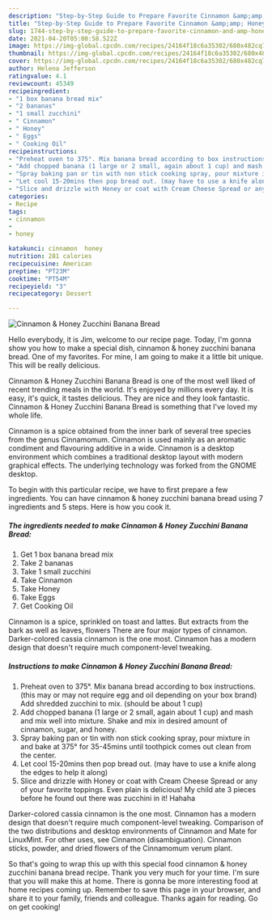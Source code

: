 ```yaml
---
description: "Step-by-Step Guide to Prepare Favorite Cinnamon &amp;amp; Honey Zucchini Banana Bread"
title: "Step-by-Step Guide to Prepare Favorite Cinnamon &amp;amp; Honey Zucchini Banana Bread"
slug: 1744-step-by-step-guide-to-prepare-favorite-cinnamon-and-amp-honey-zucchini-banana-bread
date: 2021-04-20T05:00:58.522Z
image: https://img-global.cpcdn.com/recipes/24164f18c6a35302/680x482cq70/cinnamon-honey-zucchini-banana-bread-recipe-main-photo.jpg
thumbnail: https://img-global.cpcdn.com/recipes/24164f18c6a35302/680x482cq70/cinnamon-honey-zucchini-banana-bread-recipe-main-photo.jpg
cover: https://img-global.cpcdn.com/recipes/24164f18c6a35302/680x482cq70/cinnamon-honey-zucchini-banana-bread-recipe-main-photo.jpg
author: Helena Jefferson
ratingvalue: 4.1
reviewcount: 45349
recipeingredient:
- "1 box banana bread mix"
- "2 bananas"
- "1 small zucchini"
- " Cinnamon"
- " Honey"
- " Eggs"
- " Cooking Oil"
recipeinstructions:
- "Preheat oven to 375°. Mix banana bread according to box instructions. (this may or may not require egg and oil depending on your box brand) Add shredded zucchini to mix. (should be about 1 cup)"
- "Add chopped banana (1 large or 2 small, again about 1 cup) and mash and mix well into mixture. Shake and mix in desired amount of cinnamon, sugar, and honey."
- "Spray baking pan or tin with non stick cooking spray, pour mixture in and bake at 375° for 35-45mins until toothpick comes out clean from the center."
- "Let cool 15-20mins then pop bread out. (may have to use a knife along the edges to help it along)"
- "Slice and drizzle with Honey or coat with Cream Cheese Spread or any of your favorite toppings. Even plain is delicious! My child ate 3 pieces before he found out there was zucchini in it! Hahaha"
categories:
- Recipe
tags:
- cinnamon
- 
- honey

katakunci: cinnamon  honey 
nutrition: 281 calories
recipecuisine: American
preptime: "PT23M"
cooktime: "PT54M"
recipeyield: "3"
recipecategory: Dessert

---
```



![Cinnamon &amp; Honey Zucchini Banana Bread](https://img-global.cpcdn.com/recipes/24164f18c6a35302/680x482cq70/cinnamon-honey-zucchini-banana-bread-recipe-main-photo.jpg)

Hello everybody, it is Jim, welcome to our recipe page. Today, I'm gonna show you how to make a special dish, cinnamon &amp; honey zucchini banana bread. One of my favorites. For mine, I am going to make it a little bit unique. This will be really delicious.

Cinnamon &amp; Honey Zucchini Banana Bread is one of the most well liked of recent trending meals in the world. It's enjoyed by millions every day. It is easy, it's quick, it tastes delicious. They are nice and they look fantastic. Cinnamon &amp; Honey Zucchini Banana Bread is something that I've loved my whole life.

Cinnamon is a spice obtained from the inner bark of several tree species from the genus Cinnamomum. Cinnamon is used mainly as an aromatic condiment and flavouring additive in a wide. Cinnamon is a desktop environment which combines a traditional desktop layout with modern graphical effects. The underlying technology was forked from the GNOME desktop.


To begin with this particular recipe, we have to first prepare a few ingredients. You can have cinnamon &amp; honey zucchini banana bread using 7 ingredients and 5 steps. Here is how you cook it.

<!--inarticleads1-->

##### The ingredients needed to make Cinnamon &amp; Honey Zucchini Banana Bread:

1. Get 1 box banana bread mix
1. Take 2 bananas
1. Take 1 small zucchini
1. Take  Cinnamon
1. Take  Honey
1. Take  Eggs
1. Get  Cooking Oil


Cinnamon is a spice, sprinkled on toast and lattes. But extracts from the bark as well as leaves, flowers There are four major types of cinnamon. Darker-colored cassia cinnamon is the one most. Cinnamon has a modern design that doesn&#39;t require much component-level tweaking. 

<!--inarticleads2-->

##### Instructions to make Cinnamon &amp; Honey Zucchini Banana Bread:

1. Preheat oven to 375°. Mix banana bread according to box instructions. (this may or may not require egg and oil depending on your box brand) Add shredded zucchini to mix. (should be about 1 cup)
1. Add chopped banana (1 large or 2 small, again about 1 cup) and mash and mix well into mixture. Shake and mix in desired amount of cinnamon, sugar, and honey.
1. Spray baking pan or tin with non stick cooking spray, pour mixture in and bake at 375° for 35-45mins until toothpick comes out clean from the center.
1. Let cool 15-20mins then pop bread out. (may have to use a knife along the edges to help it along)
1. Slice and drizzle with Honey or coat with Cream Cheese Spread or any of your favorite toppings. Even plain is delicious! My child ate 3 pieces before he found out there was zucchini in it! Hahaha


Darker-colored cassia cinnamon is the one most. Cinnamon has a modern design that doesn&#39;t require much component-level tweaking. Comparison of the two distributions and desktop environments of Cinnamon and Mate for LinuxMint. For other uses, see Cinnamon (disambiguation). Cinnamon sticks, powder, and dried flowers of the Cinnamomum verum plant. 

So that's going to wrap this up with this special food cinnamon &amp; honey zucchini banana bread recipe. Thank you very much for your time. I'm sure that you will make this at home. There is gonna be more interesting food at home recipes coming up. Remember to save this page in your browser, and share it to your family, friends and colleague. Thanks again for reading. Go on get cooking!
